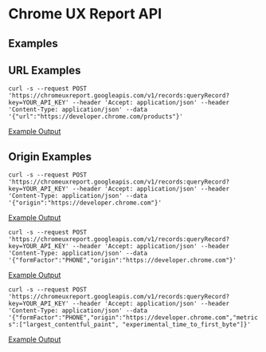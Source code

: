 # Chrome UX Report API

## Examples

## URL Examples

`curl -s --request POST 'https://chromeuxreport.googleapis.com/v1/records:queryRecord?key=YOUR_API_KEY' --header 'Accept: application/json' --header 'Content-Type: application/json' --data '{"url":"https://developer.chrome.com/products"}'`

[Example Output](full_report_url.json)

## Origin Examples

`curl -s --request POST 'https://chromeuxreport.googleapis.com/v1/records:queryRecord?key=YOUR_API_KEY' --header 'Accept: application/json' --header 'Content-Type: application/json' --data '{"origin":"https://developer.chrome.com"}'`

[Example Output](full_report.json)

`curl -s --request POST 'https://chromeuxreport.googleapis.com/v1/records:queryRecord?key=YOUR_API_KEY' --header 'Accept: application/json' --header 'Content-Type: application/json' --data '{"formFactor":"PHONE","origin":"https://developer.chrome.com"}'`

[Example Output](mobile_report.json)

`curl -s --request POST 'https://chromeuxreport.googleapis.com/v1/records:queryRecord?key=YOUR_API_KEY' --header 'Accept: application/json' --header 'Content-Type: application/json' --data '{"formFactor":"PHONE","origin":"https://developer.chrome.com","metrics":["largest_contentful_paint", "experimental_time_to_first_byte"]}'`

[Example Output](mobile_lcp_ttfb_report.json)
